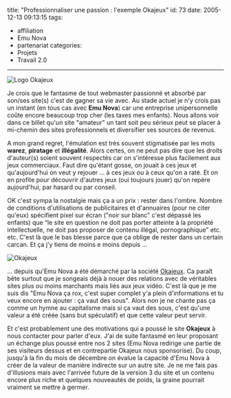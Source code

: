 title: "Professionnaliser une passion : l'exemple Okajeux"
id: 73
date: 2005-12-13 09:13:15
tags: 
- affiliation
- Emu Nova
- partenariat
categories: 
- Projets
- Travail 2.0
---

![Logo Okajeux](https://oncletom.io/images/Emu-Nova/okajeux-logo.png)

Je crois que le fantasme de tout webmaster passionné et absorbé par son/ses site(s) c'est de gagner sa vie avec. Au stade actuel je n'y crois pas un instant (en tous cas avec **Emu Nova**) car une entreprise unipersonnelle coûte encore beaucoup trop cher (les taxes mes enfants). Nous allons voir dans ce billet qu'un site "amateur" un tant soit peu sérieux peut se placer à mi-chemin des sites professionnels et diversifier ses sources de revenus.

<!--more-->

A mon grand regret, l'émulation est très souvent stigmatisée par les mots **warez**, **piratage** et **illégalité**. Alors certes, on ne peut pas dire que les droits d'auteur(s) soient souvent respectés car on s'intéresse plus facilement aux jeux commerciaux. Faut dire qu'étant gosse, on jouait à ces jeux et qu'aujourd'hui on veut y rejouer ... à ces jeux ou à ceux qu'on a raté. Et on en profite pour découvrir d'autres jeux (oui toujours jouer) qu'on repère aujourd'hui, par hasard ou par conseil.

OK c'est sympa la nostalgie mais ça a un prix : rester dans l'ombre. Nombre de conditions d'utilisations de publicitaires et d'annuaires (pour ne citer qu'eux) spécifient pixel sur écran ("noir sur blanc" c'est dépassé les enfants) que <q>le site en question ne doit pas porter atteinte à la propriété intellectuelle, ne doit pas proposer de contenu illégal, pornographique</q> etc. etc. C'est là que le bas blesse parce que ça oblige de rester dans un certain carcan. Et ça j'y tiens de moins e moins depuis ...

![Okajeux](https://oncletom.io/images/Emu-Nova/okajeux-grand.png)

... depuis qu'Emu Nova a été démarché par la société [Okajeux](http://www.okajeux.com/). Ca paraît bête surtout que je songeais déjà à nouer des relations avec de véritables sites plus ou moins marchants mais liés aux jeux vidéo. C'est là que je me suis dis "Emu Nova ça rox, c'est super complet y'a plein d'informations et tu veux encore en ajouter : ça vaut des sous". Alors non je ne chante pas ça comme un hymne au capitalisme mais si ça vaut des sous, c'est qu'une valeur a été créée (sans but spéculatif) et que cette valeur peut servir.

Et c'est probablement une des motivations qui a poussé le site **Okajeux** à nous contacter pour parler d'eux. J'ai de suite fantasmé en leur proposant un échange plus poussé entre nos 2 sites (Emu Nova redirige une partie de ses visiteurs dessus et en contrepartie Okajeux nous sponsorise). Du coup, jusqu'à la fin du mois de décembre on évalue la capacité d'Emu Nova à créer de la valeur de manière indirecte sur un autre site. Je ne me fais pas d'illusions mais avec l'arrivée future de la version 3 du site et un contenu encore plus riche et quelques nouveautés de poids, la graine pourrait vraiment se mettre à germer.